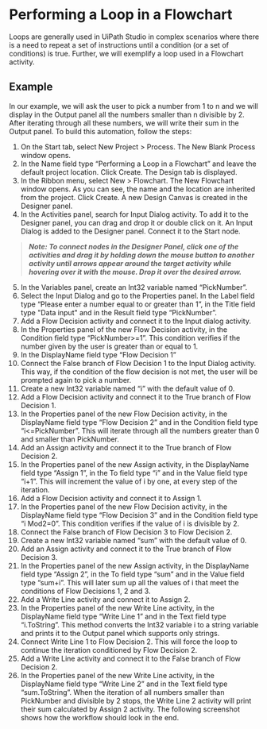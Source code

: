 # Performing a Loop in a Flowchart

Loops are generally used in UiPath Studio in complex scenarios where there is a need to repeat a set of instructions until a condition (or a set of conditions) is true. Further, we will exemplify a loop used in a Flowchart activity.

## Example
In our example, we will ask the user to pick a number from 1 to n and we will display in the Output panel all the numbers smaller than n divisible by 2. After iterating through all these numbers, we will write their sum in the Output panel. To build this automation, follow the steps:

1. On the Start tab, select New Project > Process. The New Blank Process window opens.
2. In the Name field type “Performing a Loop in a Flowchart” and leave the default project location. Click Create. The Design tab is displayed.
3. In the Ribbon menu, select New > Flowchart. The New Flowchart window opens. As you can see, the name and the location are inherited from the project. Click Create. A new Design Canvas is created in the Designer panel.
4. In the Activities panel, search for Input Dialog activity. To add it to the Designer panel, you can drag and drop it or double click on it. An Input Dialog is added to the Designer panel. Connect it to the Start node.
>***Note: To connect nodes in the Designer Panel, click one of the activities and drag it by holding down the mouse button to another activity until arrows appear around the target activity while hovering over it with the mouse. Drop it over the desired arrow.***
5. In the Variables panel, create an Int32 variable named “PickNumber”.
6. Select the Input Dialog and go to the Properties panel. In the Label field type “Please enter a number equal to or greater than 1”, in the Title field type "Data input" and in the Result field type “PickNumber”.
7. Add a Flow Decision activity and connect it to the Input dialog activity.
8. In the Properties panel of the new Flow Decision activity, in the Condition field type “PickNumber>=1”. This condition verifies if the number given by the user is greater than or equal to 1.
9. In the DisplayName field type “Flow Decision 1”
10. Connect the False branch of Flow Decision 1 to the Input Dialog activity. This way, if the condition of the flow decision is not met, the user will be prompted again to pick a number.
11. Create a new Int32 variable named “i” with the default value of 0.
12. Add a Flow Decision activity and connect it to the True branch of Flow Decision 1.
13. In the Properties panel of the new Flow Decision activity, in the DisplayName field type “Flow Decision 2” and in the Condition field type “i<=PickNumber”. This will iterate through all the numbers greater than 0 and smaller than PickNumber.
14. Add an Assign activity and connect it to the True branch of Flow Decision 2.
15. In the Properties panel of the new Assign activity, in the DisplayName field type “Assign 1”, in the To field type “i” and in the Value field type “i+1”. This will increment the value of i by one, at every step of the iteration.
16. Add a Flow Decision activity and connect it to Assign 1.
17. In the Properties panel of the new Flow Decision activity, in the DisplayName field type “Flow Decision 3” and in the Condition field type “i Mod2=0”. This condition verifies if the value of i is divisible by 2.
18. Connect the False branch of Flow Decision 3 to Flow Decision 2.
19. Create a new Int32 variable named “sum” with the default value of 0.
20. Add an Assign activity and connect it to the True branch of Flow Decision 3.
21. In the Properties panel of the new Assign activity, in the DisplayName field type “Assign 2”, in the To field type “sum” and in the Value field type “sum+i”. This will later sum up all the values of i that meet the conditions of Flow Decisions 1, 2 and 3.
22. Add a Write Line activity and connect it to Assign 2.
23. In the Properties panel of the new Write Line activity, in the DisplayName field type “Write Line 1” and in the Text field type “i.ToString”. This method converts the Int32 variable i to a string variable and prints it to the Output panel which supports only strings.
24. Connect Write Line 1 to Flow Decision 2. This will force the loop to continue the iteration conditioned by Flow Decision 2.
25. Add a Write Line activity and connect it to the False branch of Flow Decision 2.
26. In the Properties panel of the new Write Line activity, in the DisplayName field type “Write Line 2” and in the Text field type “sum.ToString”. When the iteration of all numbers smaller than PickNumber and divisible by 2 stops, the Write Line 2 activity will print their sum calculated by Assign 2 activity.
The following screenshot shows how the workflow should look in the end.
